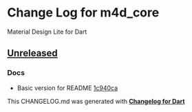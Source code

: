 # Change Log for m4d_core
Material Design Lite for Dart

## [Unreleased](http://github.com/mikemitterer/m4d_core/compare/v0.1...HEAD)

### Docs
* Basic version for README [1c940ca](https://github.com/mikemitterer/m4d_core/commit/1c940caba5a1f5fe151bb960209daf4184955e87)


This CHANGELOG.md was generated with [**Changelog for Dart**](https://pub.dartlang.org/packages/changelog)
